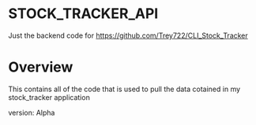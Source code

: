 # STOCK_TRACKER_API 

Just the backend code for https://github.com/Trey722/CLI_Stock_Tracker


# Overview 

This contains all of the code that is used to pull the data cotained in my stock_tracker application 


version: Alpha

